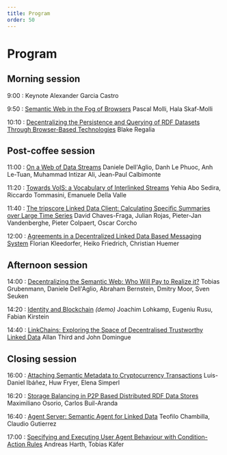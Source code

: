 ```yaml
---
title: Program
order: 50
---
```

# Program

## Morning session
9:00
: Keynote
<span class="authors">Alexander Garcia Castro</span>

9:50
: [Semantic Web in the Fog of Browsers](http://ceur-ws.org/Vol-1934/contribution-02.pdf)
<span class="authors">Pascal Molli, Hala Skaf-Molli</span>

10:10
: [Decentralizing the Persistence and Querying of RDF Datasets Through Browser-Based Technologies](http://ceur-ws.org/Vol-1934/contribution-03.pdf)
<span class="authors">Blake Regalia</span>

## Post-coffee session
11:00
: [On a Web of Data Streams](https://dellaglio.github.io/webstreams/index.html)
<span class="authors">Daniele Dell'Aglio, Danh Le Phuoc, Anh Le-Tuan, Muhammad Intizar Ali, Jean-Paul Calbimonte</span>

11:20
: [Towards VoIS: a Vocabulary of Interlinked Streams](http://ceur-ws.org/Vol-1934/contribution-12.pdf)
<span class="authors">Yehia Abo Sedira, Riccardo Tommasini, Emanuele Della Valle</span>

11:40
: [The tripscore Linked Data Client: Calculating Specific Summaries over Large Time Series](https://cef-oasis.github.io/tripscore/tripscore.html)
<span class="authors">David Chaves-Fraga, Julian Rojas, Pieter-Jan Vandenberghe, Pieter Colpaert, Oscar Corcho</span>

12:00
: [Agreements in a Decentralized Linked Data Based Messaging System](http://ceur-ws.org/Vol-1934/contribution-07.pdf)
<span class="authors">Florian Kleedorfer, Heiko Friedrich, Christian Huemer</span>

## Afternoon session
14:00
: [Decentralizing the Semantic Web: Who Will Pay to Realize it?](http://ceur-ws.org/Vol-1934/contribution-01.pdf)
<span class="authors">Tobias Grubenmann, Daniele Dell'Aglio, Abraham Bernstein, Dmitry Moor, Sven Seuken</span>

14:20
: [Identity and Blockchain](https://openreview.net/forum?id=HJ94gXtUZ&noteId=HJ94gXtUZ)
<em>(demo)</em>
<span class="authors">Joachim Lohkamp, Eugeniu Rusu, Fabian Kirstein</span>

14:40
: [LinkChains: Exploring the Space of Decentralised Trustworthy Linked Data](http://blockchain.kmi.open.ac.uk/desemweb2017/desemweb2017.html)
<span class="authors">Allan Third and John Domingue</span>

## Closing session
16:00
: [Attaching Semantic Metadata to Cryptocurrency Transactions](http://ceur-ws.org/Vol-1934/contribution-05.pdf)
<span class="authors">Luis-Daniel Ibáñez, Huw Fryer, Elena Simperl</span>

16:20
: [Storage Balancing in P2P Based Distributed RDF Data Stores](http://ceur-ws.org/Vol-1934/contribution-04.pdf)
<span class="authors">Maximiliano Osorio, Carlos Buil-Aranda</span>

16:40
: [Agent Server: Semantic Agent for Linked Data](https://agentsemantic.herokuapp.com/index.html)
<span class="authors">Teofilo Chambilla, Claudio Gutierrez</span>

17:00
: [Specifying and Executing User Agent Behaviour with Condition-Action Rules](http://ceur-ws.org/Vol-1934/contribution-09.pdf)
<span class="authors">Andreas Harth, Tobias Käfer</span>
